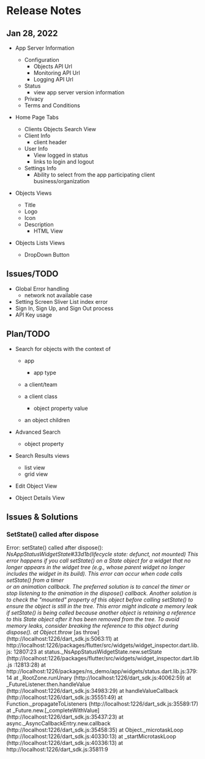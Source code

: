 # Release Notes

## Jan 28, 2022

- App Server Information
  - Configuration
    - Objects API Url
    - Monitoring API Url
    - Logging API Url
  - Status
    - view app server version information
  - Privacy
  - Terms and Conditions

- Home Page Tabs
  - Clients Objects Search View
  - Client Info
    - client header
  - User Info
    - View logged in status
    - links to login and logout
  - Settings Info
    - Ability to select from the app participating client business/organization

- Objects Views
  - Title
  - Logo
  - Icon
  - Description
    - HTML View

- Objects Lists Views
  - DropDown Button

## Issues/TODO

- Global Error handling
  - network not available case
- Setting Screen Sliver List index error
- Sign In, Sign Up, and Sign Out process
- API Key usage

## Plan/TODO

- Search for objects with the context of
  - app
    - app type
  - a client/team
  - a client class
    - object property value

  - an object children

- Advanced Search
  - object property

- Search Results views
  - list view
  - grid view
- Edit Object View
- Object Details View

## Issues & Solutions

### SetState() called after dispose

Error: setState() called after dispose(): _NsAppStatusWidgetState#33d1b(lifecycle
state: defunct, not mounted)
This error happens if you call setState() on a State object for a widget that no
longer appears in the widget tree (e.g., whose parent widget no longer includes the
widget in its build). This error can occur when code calls setState() from a timer  
or an animation callback.
The preferred solution is to cancel the timer or stop listening to the animation in
the dispose() callback. Another solution is to check the "mounted" property of this
object before calling setState() to ensure the object is still in the tree.
This error might indicate a memory leak if setState() is being called because
another object is retaining a reference to this State object after it has been
removed from the tree. To avoid memory leaks, consider breaking the reference to
this object during dispose().
    at Object.throw_ [as throw] (http://localhost:1226/dart_sdk.js:5063:11)
    at
    http://localhost:1226/packages/flutter/src/widgets/widget_inspector.dart.lib.js:    12807:23
    at status._NsAppStatusWidgetState.new.setState
    (http://localhost:1226/packages/flutter/src/widgets/widget_inspector.dart.lib.js    :12813:28)
    at http://localhost:1226/packages/ns_demo/app/widgets/status.dart.lib.js:379:14 
    at _RootZone.runUnary (http://localhost:1226/dart_sdk.js:40062:59)
    at _FutureListener.then.handleValue (http://localhost:1226/dart_sdk.js:34983:29)    at handleValueCallback (http://localhost:1226/dart_sdk.js:35551:49)
    at Function._propagateToListeners (http://localhost:1226/dart_sdk.js:35589:17)  
    at _Future.new.[_completeWithValue] (http://localhost:1226/dart_sdk.js:35437:23)    at async._AsyncCallbackEntry.new.callback
    (http://localhost:1226/dart_sdk.js:35458:35)
    at Object._microtaskLoop (http://localhost:1226/dart_sdk.js:40330:13)
    at _startMicrotaskLoop (http://localhost:1226/dart_sdk.js:40336:13)
    at http://localhost:1226/dart_sdk.js:35811:9
